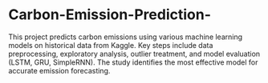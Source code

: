 # Carbon-Emission-Prediction-
This project predicts carbon emissions using various machine learning models on historical data from Kaggle. Key steps include data preprocessing, exploratory analysis, outlier treatment, and model evaluation (LSTM, GRU, SimpleRNN). The study identifies the most effective model for accurate emission forecasting.
